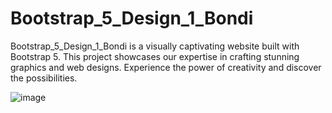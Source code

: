 # Bootstrap_5_Design_1_Bondi

Bootstrap_5_Design_1_Bondi is a visually captivating website built with Bootstrap 5. This project showcases our expertise in crafting stunning graphics and web designs. Experience the power of creativity and discover the possibilities.




![image](https://github.com/user-attachments/assets/73b9b00a-36f1-46d2-9c38-928976d38905)


